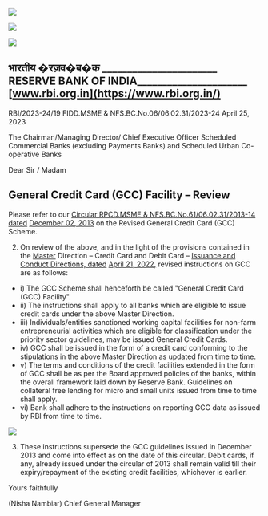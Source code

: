 ![](_page_0_Picture_0.jpeg)

![](_page_0_Picture_1.jpeg)

![](_page_0_Picture_2.jpeg)

## **भारतीय �रज़व�ब�क \_\_\_\_\_\_\_\_\_\_\_\_\_\_\_\_\_\_\_\_\_\_\_ RESERVE BANK OF INDIA\_\_\_\_\_\_\_\_\_\_\_\_\_\_\_\_\_\_\_\_\_\_ [www.rbi.org.in](https://www.rbi.org.in/)**

RBI/2023-24/19 FIDD.MSME & NFS.BC.No.06/06.02.31/2023-24 April 25, 2023

The Chairman/Managing Director/ Chief Executive Officer Scheduled Commercial Banks (excluding Payments Banks) and Scheduled Urban Co-operative Banks

Dear Sir / Madam

## **General Credit Card (GCC) Facility – Review**

Please refer to our [Circular RPCD.MSME & NFS.BC.No.61/06.02.31/2013-14 dated](https://rbi.org.in/scripts/NotificationUser.aspx?Id=8603&Mode=0)  [December 02, 2013](https://rbi.org.in/scripts/NotificationUser.aspx?Id=8603&Mode=0) on the Revised General Credit Card (GCC) Scheme.

2. On review of the above, and in the light of the provisions contained in the [Master](https://rbi.org.in/Scripts/BS_ViewMasDirections.aspx?id=12300)  Direction – Credit Card and Debit Card – [Issuance and Conduct Directions, dated](https://rbi.org.in/Scripts/BS_ViewMasDirections.aspx?id=12300)  [April 21, 2022,](https://rbi.org.in/Scripts/BS_ViewMasDirections.aspx?id=12300) revised instructions on GCC are as follows:

- i) The GCC Scheme shall henceforth be called "General Credit Card (GCC) Facility".
- ii) The instructions shall apply to all banks which are eligible to issue credit cards under the above Master Direction.
- iii) Individuals/entities sanctioned working capital facilities for non-farm entrepreneurial activities which are eligible for classification under the priority sector guidelines, may be issued General Credit Cards.
- iv) GCC shall be issued in the form of a credit card conforming to the stipulations in the above Master Direction as updated from time to time.
- v) The terms and conditions of the credit facilities extended in the form of GCC shall be as per the Board approved policies of the banks, within the overall framework laid down by Reserve Bank. Guidelines on collateral free lending for micro and small units issued from time to time shall apply.
- vi) Bank shall adhere to the instructions on reporting GCC data as issued by RBI from time to time.

![](_page_1_Picture_0.jpeg)

3. These instructions supersede the GCC guidelines issued in December 2013 and come into effect as on the date of this circular. Debit cards, if any, already issued under the circular of 2013 shall remain valid till their expiry/repayment of the existing credit facilities, whichever is earlier.

Yours faithfully

(Nisha Nambiar) Chief General Manager